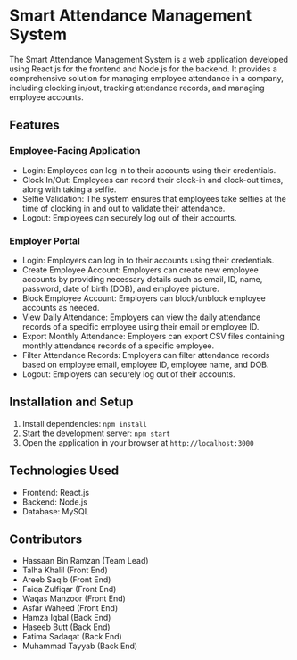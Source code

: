 # Smart Attendance Management System

The Smart Attendance Management System is a web application developed using React.js for the frontend and Node.js for the backend. It provides a comprehensive solution for managing employee attendance in a company, including clocking in/out, tracking attendance records, and managing employee accounts.

## Features

### Employee-Facing Application
- Login: Employees can log in to their accounts using their credentials.
- Clock In/Out: Employees can record their clock-in and clock-out times, along with taking a selfie.
- Selfie Validation: The system ensures that employees take selfies at the time of clocking in and out to validate their attendance.
- Logout: Employees can securely log out of their accounts.

### Employer Portal
- Login: Employers can log in to their accounts using their credentials.
- Create Employee Account: Employers can create new employee accounts by providing necessary details such as email, ID, name, password, date of birth (DOB), and employee picture.
- Block Employee Account: Employers can block/unblock employee accounts as needed.
- View Daily Attendance: Employers can view the daily attendance records of a specific employee using their email or employee ID.
- Export Monthly Attendance: Employers can export CSV files containing monthly attendance records of a specific employee.
- Filter Attendance Records: Employers can filter attendance records based on employee email, employee ID, employee name, and DOB.
- Logout: Employers can securely log out of their accounts.

## Installation and Setup

1. Install dependencies: `npm install`
2. Start the development server: `npm start`
3. Open the application in your browser at `http://localhost:3000`

## Technologies Used

- Frontend: React.js
- Backend: Node.js
- Database: MySQL


## Contributors

- Hassaan Bin Ramzan (Team Lead)
- Talha Khalil (Front End)
- Areeb Saqib (Front End)
- Faiqa Zulfiqar (Front End)
- Waqas Manzoor (Front End)
- Asfar Waheed (Front End)
- Hamza Iqbal (Back End)
- Haseeb Butt (Back End)
- Fatima Sadaqat (Back End)
- Muhammad Tayyab (Back End)

